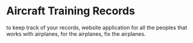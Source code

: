# Aircraft Training Records

to keep track of your records, website application for all the peoples that works with airplanes, for the airplanes, fix the airplanes.